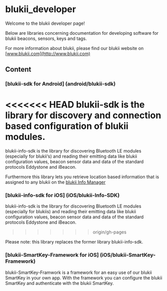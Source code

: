 # blukii_developer

Welcome to the blukii developer page! 

Below are libraries concerning documentation for developing software for blukii beacons, sensors, keys and tags.

For more information about blukii, please find our blukii website on [www.blukii.com](http://www.blukii.com)

## Content

### [blukii-sdk for Android] (android/blukii-sdk)

<<<<<<< HEAD
blukii-sdk is the library for discovery and connection based configuration of blukii modules.
=======
blukii-info-sdk is the library for discovering Bluetooth LE modules (especially for blukii‘s) and reading their emitting data like blukii configuration values, beacon sensor data and data of the standard protocols Eddystone and iBeacon.

Furthermore this library lets you retrieve location based information that is assigned to any blukii on the [blukii Info Manager](https://manager.blukiiinfo.com)

### [blukii-info-sdk for iOS] (iOS/blukii-Info-SDK)
blukii-info-sdk is the library for discovering Bluetooth LE modules (especially for blukiis) and reading their emitting data like blukii configuration values, beacon sensor data and data of the standard protocols Eddystone and iBeacon.
>>>>>>> origin/gh-pages

Please note: this library replaces the former library blukii-info-sdk.


### [blukii-SmartKey-Framework for iOS] (iOS/blukii-SmartKey-Framework)

blukii-SmartKey-Framwork is a framework for an easy use of our blukii SmartKey in your own app.  With the framework you can configure the blukii SmartKey and authenticate with the blukii SmartKey.
